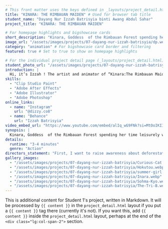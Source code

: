 ```yaml
---
# This front matter uses the keys defined in _layouts/project_detail.html
title: "KINARA: THE RIMBAUAN MAIDEN" # Used for browser tab title
student_name: "Dayang Nur Izzah Batrisyia binti Awang Abdul Sahar"
project_title: "KINARA: THE RIMBAUAN MAIDEN"

# For homepage highlights and bigshowcase cards
short_description: "Kinara, Goddess  of the Rimbauan Forest spending her time leisurely with the nature which she considers her child and home."
image_url: "/assets/images/projects/07-dayang-nur-izzah-batrisyia/dp.webp" # Card image
category: "animation" # For bigshowcase card border and filtering
featured: true # Set to true to show on homepage highlights

# For the individual project detail page (_layouts/project_detail.html)
student_photo_url: "/assets/images/projects/07-dayang-nur-izzah-batrisyia/dp.webp"
introduction: |
  Hi, it’s Izzah ! The artist and animator of “Kinara:The Rimbauan Maiden” as one of the veeeeeery few sarawakian students in my batch I decided it would be cool to make a short film deeply inspired by my beautiful home state of Sarawak !
skills:
  - "Clip Studio Paint"
  - "Adobe After Effects"
  - "Adobe Illustrator"
  - "Adobe Photoshop"
online_links:
  - name: "Instagram"
    url: "@dizzy.co8"
  - name: "Behance"
    url: "Izzah Batrisyia"
video_embed_url: "https://www.youtube.com/embed/alIq_wG9FNk?si=MtOoIKIImIkR8djl"
synopsis: |
  Kinara, Goddess  of the Rimbauan Forest spending her time leisurely with the nature which she considers her child and home. Suddenly a dark and mechanical entity attack her forest and its lifes. Thus, forcing the goddess to unleash her spiritual power.
details:
  runtime: "3-4 minutes"
  genre: "Action"
directors_statement: "First, I want to raise awareness about deforestation through this animation and hopefully my audience will share it to other people to further amplify the effect. Furthermore, I love to showcase a bit of imagery from Sarawak since it is an enclosed state in Malaysia. In other words, i want to stop the stereotype of “Sarawakians live in tree houses” but they are the one who preserve and protect the forest. Why? According to Borneo, journal written by Rhett A. Butler in Mongabay,  70% of Sarawak consists of forests and having one of the oldest rainforests in the world which was estimated around 140 million years old. In a nutshell, this animation is my love letter to my hometown and a statement to those who loves the Earth."
gallery_images:
  - "/assets/images/projects/07-dayang-nur-izzah-batrisyia/Curious-Cat.webp"
  - "/assets/images/projects/07-dayang-nur-izzah-batrisyia/Hokutou.webp"
  - "/assets/images/projects/07-dayang-nur-izzah-batrisyia/summer-girl.webp"
  - "/assets/images/projects/07-dayang-nur-izzah-batrisyia/Inara.webp"
  - "/assets/images/projects/07-dayang-nur-izzah-batrisyia/Sohma-Kyo.webp"
  - "/assets/images/projects/07-dayang-nur-izzah-batrisyia/The-Tri-B.webp"
---
```

<!-- You can add more content here in Markdown if needed, it will appear after the gallery -->
This is additional content for Student 1's project, written in Markdown.
It will be processed by `{{ content }}` in the `project_detail.html` layout if you put a `{{ content }}` tag there (currently it's not).
If you want this, add `{{ content }}` inside the `project_detail.html` layout, perhaps at the end of the `<div class="lg:col-span-2">` section.